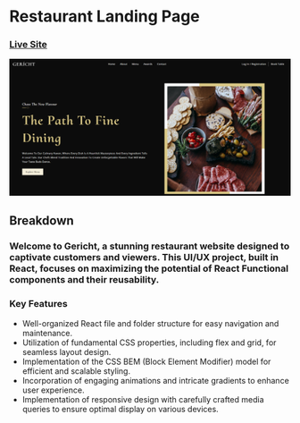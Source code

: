 # Restaurant Landing Page
### [Live Site](https://liamt-ui-ux-restaurant)

![Restaurant Landing Page](preview.png)

## Breakdown
### Welcome to Gericht, a stunning restaurant website designed to captivate customers and viewers. This UI/UX project, built in React, focuses on maximizing the potential of React Functional components and their reusability.

### Key Features
- Well-organized React file and folder structure for easy navigation and maintenance.
- Utilization of fundamental CSS properties, including flex and grid, for seamless layout design.
- Implementation of the CSS BEM (Block Element Modifier) model for efficient and scalable styling.
- Incorporation of engaging animations and intricate gradients to enhance user experience.
- Implementation of responsive design with carefully crafted media queries to ensure optimal display on various devices.


